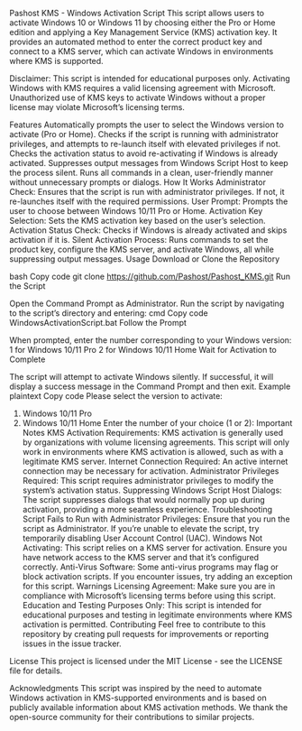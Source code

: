 Pashost KMS - Windows Activation Script
This script allows users to activate Windows 10 or Windows 11 by choosing either the Pro or Home edition and applying a Key Management Service (KMS) activation key. It provides an automated method to enter the correct product key and connect to a KMS server, which can activate Windows in environments where KMS is supported.

Disclaimer: This script is intended for educational purposes only. Activating Windows with KMS requires a valid licensing agreement with Microsoft. Unauthorized use of KMS keys to activate Windows without a proper license may violate Microsoft’s licensing terms.

Features
Automatically prompts the user to select the Windows version to activate (Pro or Home).
Checks if the script is running with administrator privileges, and attempts to re-launch itself with elevated privileges if not.
Checks the activation status to avoid re-activating if Windows is already activated.
Suppresses output messages from Windows Script Host to keep the process silent.
Runs all commands in a clean, user-friendly manner without unnecessary prompts or dialogs.
How It Works
Administrator Check: Ensures that the script is run with administrator privileges. If not, it re-launches itself with the required permissions.
User Prompt: Prompts the user to choose between Windows 10/11 Pro or Home.
Activation Key Selection: Sets the KMS activation key based on the user’s selection.
Activation Status Check: Checks if Windows is already activated and skips activation if it is.
Silent Activation Process: Runs commands to set the product key, configure the KMS server, and activate Windows, all while suppressing output messages.
Usage
Download or Clone the Repository

bash
Copy code
git clone https://github.com/Pashost/Pashost_KMS.git
Run the Script

Open the Command Prompt as Administrator.
Run the script by navigating to the script’s directory and entering:
cmd
Copy code
WindowsActivationScript.bat
Follow the Prompt

When prompted, enter the number corresponding to your Windows version:
1 for Windows 10/11 Pro
2 for Windows 10/11 Home
Wait for Activation to Complete

The script will attempt to activate Windows silently. If successful, it will display a success message in the Command Prompt and then exit.
Example
plaintext
Copy code
Please select the version to activate:
1. Windows 10/11 Pro
2. Windows 10/11 Home
Enter the number of your choice (1 or 2):
Important Notes
KMS Activation Requirements: KMS activation is generally used by organizations with volume licensing agreements. This script will only work in environments where KMS activation is allowed, such as with a legitimate KMS server.
Internet Connection Required: An active internet connection may be necessary for activation.
Administrator Privileges Required: This script requires administrator privileges to modify the system’s activation status.
Suppressing Windows Script Host Dialogs: The script suppresses dialogs that would normally pop up during activation, providing a more seamless experience.
Troubleshooting
Script Fails to Run with Administrator Privileges: Ensure that you run the script as Administrator. If you’re unable to elevate the script, try temporarily disabling User Account Control (UAC).
Windows Not Activating: This script relies on a KMS server for activation. Ensure you have network access to the KMS server and that it’s configured correctly.
Anti-Virus Software: Some anti-virus programs may flag or block activation scripts. If you encounter issues, try adding an exception for this script.
Warnings
Licensing Agreement: Make sure you are in compliance with Microsoft’s licensing terms before using this script.
Education and Testing Purposes Only: This script is intended for educational purposes and testing in legitimate environments where KMS activation is permitted.
Contributing
Feel free to contribute to this repository by creating pull requests for improvements or reporting issues in the issue tracker.

License
This project is licensed under the MIT License - see the LICENSE file for details.

Acknowledgments
This script was inspired by the need to automate Windows activation in KMS-supported environments and is based on publicly available information about KMS activation methods. We thank the open-source community for their contributions to similar projects.
